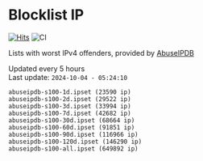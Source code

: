 # Blocklist IP

[![Hits](https://hits.seeyoufarm.com/api/count/incr/badge.svg?url=https%3A%2F%2Fgithub.com%2Fborestad%2Fblocklist-ip%2F&count_bg=%2379C83D&title_bg=%23555555&icon=&icon_color=%23E7E7E7&title=hits&edge_flat=false)](https://hits.seeyoufarm.com)  ![CI](https://img.shields.io/github/workflow/status/borestad/blocklist-ip/CI?style=flat-square)

Lists with worst IPv4 offenders, provided by [AbuseIPDB](https://www.abuseipdb.com/)

<!-- FOOTER-PLACEHOLDER -->
Updated every 5 hours<br>
Last update: `2024-10-04 - 05:24:10`
```
abuseipdb-s100-1d.ipset (23590 ip)
abuseipdb-s100-2d.ipset (29522 ip)
abuseipdb-s100-3d.ipset (33994 ip)
abuseipdb-s100-7d.ipset (42682 ip)
abuseipdb-s100-30d.ipset (68664 ip)
abuseipdb-s100-60d.ipset (91851 ip)
abuseipdb-s100-90d.ipset (116966 ip)
abuseipdb-s100-120d.ipset (146290 ip)
abuseipdb-s100-all.ipset (649892 ip)
```
